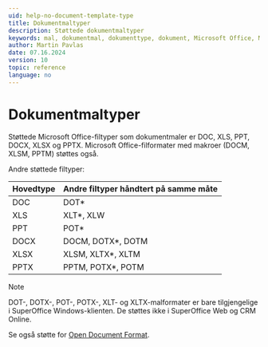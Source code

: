```yaml
---
uid: help-no-document-template-type
title: Dokumentmaltyper
description: Støttede dokumentmaltyper
keywords: mal, dokumentmal, dokumenttype, dokument, Microsoft Office, Microsoft 365, DOC, DOCX, XLS, XLSX, PPT, PPTX
author: Martin Pavlas
date: 07.16.2024
version: 10
topic: reference
language: no
---
```


# Dokumentmaltyper

Støttede Microsoft Office-filtyper som dokumentmaler er DOC, XLS, PPT, DOCX, XLSX og PPTX. Microsoft Office-filformater med makroer (DOCM, XLSM, PPTM) støttes også.

Andre støttede filtyper:

| Hovedtype | Andre filtyper håndtert på samme måte |
| ---|---|
| DOC | DOT* |
| XLS | XLT*, XLW |
| PPT | POT* |
| DOCX | DOCM, DOTX*, DOTM |
| XLSX | XLSM, XLTX*, XLTM |
| PPTX | PPTM, POTX*, POTM |

> [!NOTE]
> DOT-, DOTX-, POT-, POTX-, XLT- og XLTX-malformater er bare tilgjengelige i SuperOffice Windows-klienten. De støttes ikke i SuperOffice Web og CRM Online.

Se også støtte for [Open Document Format][1].

<!-- Referenced links -->
[1]: ../../../../en/document/odf.md
